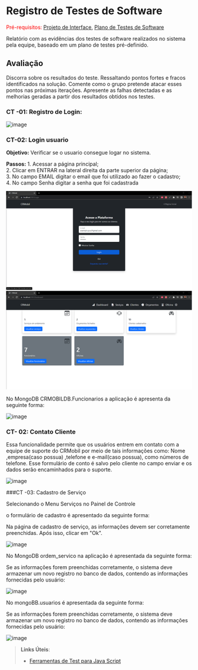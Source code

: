 # Registro de Testes de Software

<span style="color:red">Pré-requisitos: <a href="3-Projeto de Interface.md"> Projeto de Interface</a></span>, <a href="8-Plano de Testes de Software.md"> Plano de Testes de Software</a>

Relatório com as evidências dos testes de software realizados no sistema pela equipe, baseado em um plano de testes pré-definido.

## Avaliação

Discorra sobre os resultados do teste. Ressaltando pontos fortes e fracos identificados na solução. Comente como o grupo pretende atacar esses pontos nas próximas iterações. Apresente as falhas detectadas e as melhorias geradas a partir dos resultados obtidos nos testes.
### CT -01: Registro de Login:

![image](https://github.com/ICEI-PUC-Minas-PMV-ADS/pmv-ads-2023-1-e4-proj-apdist-t4-crm_auto/assets/92118593/fbc073dc-af20-4a97-9994-ead4c09a7c21)


### CT-02: Login usuario

**Objetivo:** Verificar se o usuario consegue logar no sistema.

**Passos:** 1. Acessar a página principal;<br>                                                                                                             2. Clicar em ENTRAR na lateral direita da parte superior da página;<br>                                                    3. No campo EMAIL digitar o email que foi utilizado ao fazer o cadastro;<br>                                                                       4. No campo Senha digitar a senha que foi cadastrada

![img1](./img/registo%20CT-01.png)
![img1](./img/registo%20CT-01.2.png)

No MongoDB CRMOBILDB.Funcionarios a aplicação é apresenta da seguinte forma:

![image](https://github.com/ICEI-PUC-Minas-PMV-ADS/pmv-ads-2023-1-e4-proj-apdist-t4-crm_auto/assets/92118593/05dfa1df-3319-4210-bfa4-bd0913d9a42e)

### CT- 02: Contato Cliente

Essa funcionalidade permite que os usuários entrem em contato com a equipe de suporte do CRMobil por meio de tais informações como: Nome ,empresa(caso possua) ,telefone e e-mail(caso possua), como números de telefone. Esse formulário de conto é salvo pelo cliente no campo enviar e os dados serão encaminhados para o suporte.

![image](https://github.com/ICEI-PUC-Minas-PMV-ADS/pmv-ads-2023-1-e4-proj-apdist-t4-crm_auto/assets/92118593/917cfb94-03c0-4efe-9d04-d00a7e1afb96)

###CT -03: Cadastro de Serviço 

Selecionando o Menu Serviços no Painel de Controle

o formulário de cadastro é apresentado da seguinte forma:

Na página de cadastro de serviço, as informações devem ser corretamente preenchidas. Após isso, clicar em "Ok".


![image](https://github.com/ICEI-PUC-Minas-PMV-ADS/pmv-ads-2023-1-e4-proj-apdist-t4-crm_auto/assets/92118593/57e93afa-6c9b-49aa-a4e0-9ef3a9f342e3)

No MongoDB ordem_servico na aplicação é apresentada da seguinte forma:

Se as informações forem preenchidas corretamente, o sistema deve armazenar um novo registro no banco de dados, contendo as informações fornecidas pelo usuário:

![image](https://github.com/ICEI-PUC-Minas-PMV-ADS/pmv-ads-2023-1-e4-proj-apdist-t4-crm_auto/assets/92118593/d2b1c14a-5cb1-4adc-b0ec-9b721afed152)

No mongoBB.usuarios é apresentada da seguinte forma:

Se as informações forem preenchidas corretamente, o sistema deve armazenar um novo registro no banco de dados, contendo as informações fornecidas pelo usuário:

![image](https://github.com/ICEI-PUC-Minas-PMV-ADS/pmv-ads-2023-1-e4-proj-apdist-t4-crm_auto/assets/92118593/3f354697-9fa8-466d-a8bb-55f0cc773232)

> **Links Úteis**:
> - [Ferramentas de Test para Java Script](https://geekflare.com/javascript-unit-testing/)

